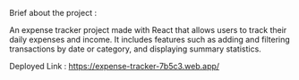 Brief about the project :

An expense tracker project made with React that allows users to track their daily expenses and income. It includes features such as adding and filtering transactions by date or category, and displaying summary statistics.

Deployed Link : https://expense-tracker-7b5c3.web.app/
